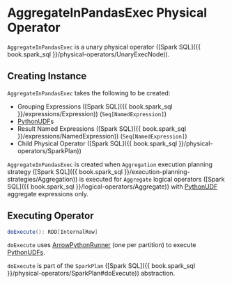 # AggregateInPandasExec Physical Operator

`AggregateInPandasExec` is a unary physical operator ([Spark SQL]({{ book.spark_sql }}/physical-operators/UnaryExecNode)).

## Creating Instance

`AggregateInPandasExec` takes the following to be created:

* <span id="groupingExpressions"> Grouping Expressions ([Spark SQL]({{ book.spark_sql }}/expressions/Expression)) (`Seq[NamedExpression]`)
* <span id="udfExpressions"> [PythonUDF](../PythonUDF.md)s
* <span id="resultExpressions"> Result Named Expressions ([Spark SQL]({{ book.spark_sql }}/expressions/NamedExpression)) (`Seq[NamedExpression]`)
* <span id="child"> Child Physical Operator ([Spark SQL]({{ book.spark_sql }}/physical-operators/SparkPlan))

`AggregateInPandasExec` is created when `Aggregation` execution planning strategy ([Spark SQL]({{ book.spark_sql }}/execution-planning-strategies/Aggregation)) is executed for `Aggregate` logical operators ([Spark SQL]({{ book.spark_sql }}/logical-operators/Aggregate)) with [PythonUDF](../PythonUDF.md) aggregate expressions only.

## <span id="doExecute"> Executing Operator

```scala
doExecute(): RDD[InternalRow]
```

`doExecute` uses [ArrowPythonRunner](../ArrowPythonRunner.md) (one per partition) to execute [PythonUDFs](#udfExpressions).

`doExecute` is part of the `SparkPlan` ([Spark SQL]({{ book.spark_sql }}/physical-operators/SparkPlan#doExecute)) abstraction.
